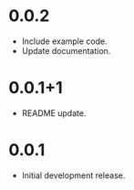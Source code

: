 # 0.0.2

* Include example code.
* Update documentation.

# 0.0.1+1

* README update.

# 0.0.1

* Initial development release.
